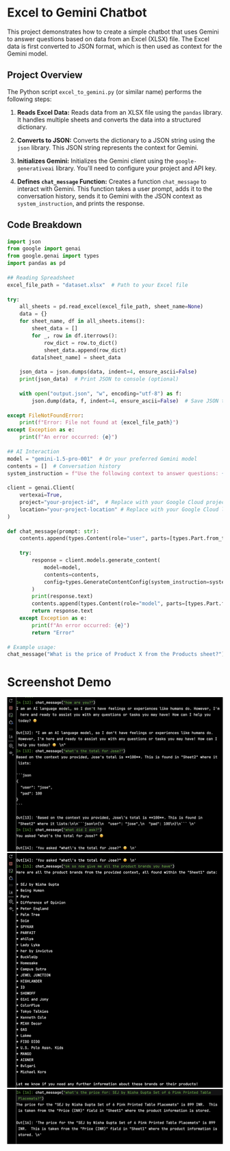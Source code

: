 # Excel to Gemini Chatbot

This project demonstrates how to create a simple chatbot that uses Gemini to answer questions based on data from an Excel (XLSX) file.  The Excel data is first converted to JSON format, which is then used as context for the Gemini model.

## Project Overview

The Python script `excel_to_gemini.py` (or similar name) performs the following steps:

1.  **Reads Excel Data:** Reads data from an XLSX file using the `pandas` library.  It handles multiple sheets and converts the data into a structured dictionary.

2.  **Converts to JSON:** Converts the dictionary to a JSON string using the `json` library. This JSON string represents the context for Gemini.

3.  **Initializes Gemini:** Initializes the Gemini client using the `google-generativeai` library.  You'll need to configure your project and API key.

4.  **Defines `chat_message` Function:** Creates a function `chat_message` to interact with Gemini. This function takes a user prompt, adds it to the conversation history, sends it to Gemini with the JSON context as `system_instruction`, and prints the response.

## Code Breakdown

```python
import json
from google import genai
from google.genai import types
import pandas as pd

## Reading Spreadsheet
excel_file_path = "dataset.xlsx"  # Path to your Excel file

try:
    all_sheets = pd.read_excel(excel_file_path, sheet_name=None)
    data = {}
    for sheet_name, df in all_sheets.items():
        sheet_data = []
        for _, row in df.iterrows():
            row_dict = row.to_dict()
            sheet_data.append(row_dict)
        data[sheet_name] = sheet_data

    json_data = json.dumps(data, indent=4, ensure_ascii=False)
    print(json_data)  # Print JSON to console (optional)

    with open("output.json", "w", encoding="utf-8") as f:
        json.dump(data, f, indent=4, ensure_ascii=False)  # Save JSON to file

except FileNotFoundError:
    print(f"Error: File not found at {excel_file_path}")
except Exception as e:
    print(f"An error occurred: {e}")

## AI Interaction
model = "gemini-1.5-pro-001"  # Or your preferred Gemini model
contents = []  # Conversation history
system_instruction = f"Use the following context to answer questions: {str(json_data)}\n\n End of Context.\n\n"

client = genai.Client(
    vertexai=True,
    project="your-project-id",  # Replace with your Google Cloud project ID
    location="your-project-location" # Replace with your Google Cloud location
)

def chat_message(prompt: str):
    contents.append(types.Content(role="user", parts=[types.Part.from_text(prompt)]))

    try:
        response = client.models.generate_content(
            model=model,
            contents=contents,
            config=types.GenerateContentConfig(system_instruction=system_instruction)
        )
        print(response.text)
        contents.append(types.Content(role="model", parts=[types.Part.from_text(response.text)]))
        return response.text
    except Exception as e:
        print(f"An error occurred: {e}")
        return "Error"

# Example usage:
chat_message("What is the price of Product X from the Products sheet?") # Example query
```

# Screenshot Demo

![](agent1.png)
![](agent2.png)
![](agent3.png)
